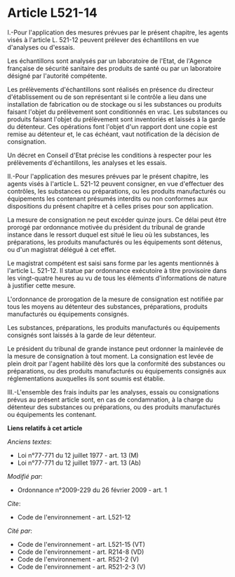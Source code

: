 # Article L521-14

I.-Pour l'application des mesures prévues par le présent chapitre, les agents visés à l'article L. 521-12 peuvent prélever
des échantillons en vue d'analyses ou d'essais. 

Les échantillons sont analysés par un laboratoire de l'Etat, de l'Agence française de sécurité sanitaire des produits de
santé ou par un laboratoire désigné par l'autorité compétente. 

Les prélèvements d'échantillons sont réalisés en présence du directeur d'établissement ou de son représentant si le contrôle
a lieu dans une installation de fabrication ou de stockage ou si les substances ou produits faisant l'objet du prélèvement
sont conditionnés en vrac. Les substances ou produits faisant l'objet du prélèvement sont inventoriés et laissés à la garde
du détenteur. Ces opérations font l'objet d'un rapport dont une copie est remise au détenteur et, le cas échéant, vaut
notification de la décision de consignation. 

Un décret en Conseil d'Etat précise les conditions à respecter pour les prélèvements d'échantillons, les analyses et les
essais. 

II.-Pour l'application des mesures prévues par le présent chapitre, les agents visés à l'article L. 521-12 peuvent consigner,
en vue d'effectuer des contrôles, les substances ou préparations, ou les produits manufacturés ou équipements les contenant
présumés interdits ou non conformes aux dispositions du présent chapitre et à celles prises pour son application. 

La mesure de consignation ne peut excéder quinze jours. Ce délai peut être prorogé par ordonnance motivée du président du
tribunal de grande instance dans le ressort duquel est situé le lieu où les substances, les préparations, les produits
manufacturés ou les équipements sont détenus, ou d'un magistrat délégué à cet effet. 

Le magistrat compétent est saisi sans forme par les agents mentionnés à l'article L. 521-12. Il statue par ordonnance
exécutoire à titre provisoire dans les vingt-quatre heures au vu de tous les éléments d'informations de nature à justifier
cette mesure.

L'ordonnance de prorogation de la mesure de consignation est notifiée par tous les moyens au détenteur des substances,
préparations, produits manufacturés ou équipements consignés. 

Les substances, préparations, les produits manufacturés ou équipements consignés sont laissés à la garde de leur détenteur. 

Le président du tribunal de grande instance peut ordonner la mainlevée de la mesure de consignation à tout moment. La
consignation est levée de plein droit par l'agent habilité dès lors que la conformité des substances ou préparations, ou des
produits manufacturés ou équipements consignés aux réglementations auxquelles ils sont soumis est établie. 

III.-L'ensemble des frais induits par les analyses, essais ou consignations prévus au présent article sont, en cas de
condamnation, à la charge du détenteur des substances ou préparations, ou des produits manufacturés ou équipements les
contenant.

**Liens relatifs à cet article**

_Anciens textes_:

  - Loi n°77-771 du 12 juillet 1977 - art. 13 (M)
  - Loi n°77-771 du 12 juillet 1977 - art. 13 (Ab)

_Modifié par_:

  - Ordonnance n°2009-229 du 26 février 2009 - art. 1

_Cite_:

  - Code de l'environnement - art. L521-12

_Cité par_:

  - Code de l'environnement - art. L521-15 (VT)
  - Code de l'environnement - art. R214-8 (VD)
  - Code de l'environnement - art. R521-2 (V)
  - Code de l'environnement - art. R521-2-3 (V)
